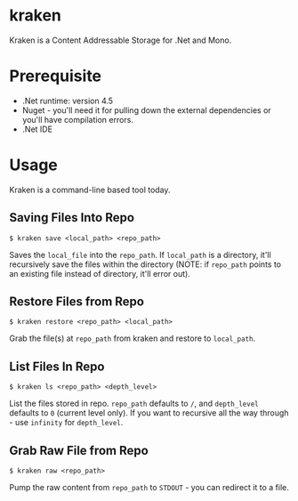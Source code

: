 kraken
======

Kraken is a Content Addressable Storage for .Net and Mono.

Prerequisite
========

* .Net runtime: version 4.5
* Nuget - you'll need it for pulling down the external dependencies or
  you'll have compilation errors.
* .Net IDE

Usage
======

Kraken is a command-line based tool today. 

Saving Files Into Repo
-------

    $ kraken save <local_path> <repo_path> 

Saves the `local_file` into the `repo_path`. If `local_path` is a
directory, it'll recursively save the files within the directory
(NOTE: if `repo_path` points to an existing file instead of directory,
it'll error out).

Restore Files from Repo
-----

    $ kraken restore <repo_path> <local_path>
    
Grab the file(s) at `repo_path` from kraken and restore to
`local_path`. 

List Files In Repo
----

    $ kraken ls <repo_path> <depth_level> 

List the files stored in repo. `repo_path` defaults to `/`, and
`depth_level` defaults to `0` (current level only). If you want to recursive all the way
through - use `infinity` for `depth_level`.

Grab Raw File from Repo
----

    $ kraken raw <repo_path>
    
Pump the raw content from `repo_path` to `STDOUT` - you can redirect
it to a file.

 

